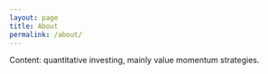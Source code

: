 ```yaml
---
layout: page
title: About
permalink: /about/
---
```


Content: quantitative investing, mainly value momentum strategies. 
